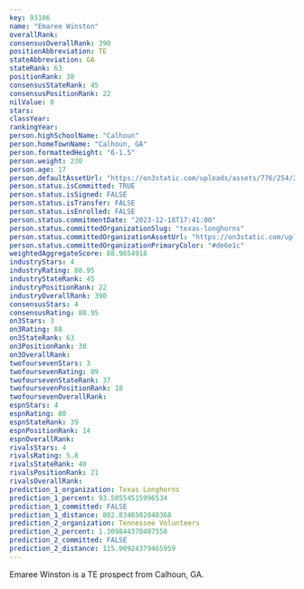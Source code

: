 ```yaml
---
key: 93106
name: "Emaree Winston"
overallRank: 
consensusOverallRank: 390
positionAbbreviation: TE
stateAbbreviation: GA
stateRank: 63
positionRank: 38
consensusStateRank: 45
consensusPositionRank: 22
nilValue: 0
stars: 
classYear: 
rankingYear: 
person.highSchoolName: "Calhoun"
person.homeTownName: "Calhoun, GA"
person.formattedHeight: "6-1.5"
person.weight: 230
person.age: 17
person.defaultAssetUrl: "https://on3static.com/uploads/assets/776/254/254776.jpg"
person.status.isCommitted: TRUE
person.status.isSigned: FALSE
person.status.isTransfer: FALSE
person.status.isEnrolled: FALSE
person.status.commitmentDate: "2023-12-18T17:41:00"
person.status.committedOrganizationSlug: "texas-longhorns"
person.status.committedOrganizationAssetUrl: "https://on3static.com/uploads/assets/276/150/150276.svg"
person.status.committedOrganizationPrimaryColor: "#de6e1c"
weightedAggregateScore: 88.9654918
industryStars: 4
industryRating: 88.95
industryStateRank: 45
industryPositionRank: 22
industryOverallRank: 390
consensusStars: 4
consensusRating: 88.95
on3Stars: 3
on3Rating: 88
on3StateRank: 63
on3PositionRank: 38
on3OverallRank: 
twofoursevenStars: 3
twofoursevenRating: 89
twofoursevenStateRank: 37
twofoursevenPositionRank: 18
twofoursevenOverallRank: 
espnStars: 4
espnRating: 80
espnStateRank: 39
espnPositionRank: 14
espnOverallRank: 
rivalsStars: 4
rivalsRating: 5.8
rivalsStateRank: 40
rivalsPositionRank: 21
rivalsOverallRank: 
prediction_1_organization: Texas Longhorns
prediction_1_percent: 93.50554515996534
prediction_1_committed: FALSE
prediction_1_distance: 802.8346502040368
prediction_2_organization: Tennessee Volunteers
prediction_2_percent: 1.309844370407558
prediction_2_committed: FALSE
prediction_2_distance: 115.90924379465959
---
```

Emaree Winston is a TE prospect from Calhoun, GA.